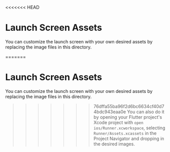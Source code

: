 <<<<<<< HEAD
# Launch Screen Assets

You can customize the launch screen with your own desired assets by replacing the image files in this directory.

=======
# Launch Screen Assets

You can customize the launch screen with your own desired assets by replacing the image files in this directory.

>>>>>>> 76dffa55ba96f2d6bc6634cf40d74bdc943eaa0e
You can also do it by opening your Flutter project's Xcode project with `open ios/Runner.xcworkspace`, selecting `Runner/Assets.xcassets` in the Project Navigator and dropping in the desired images.